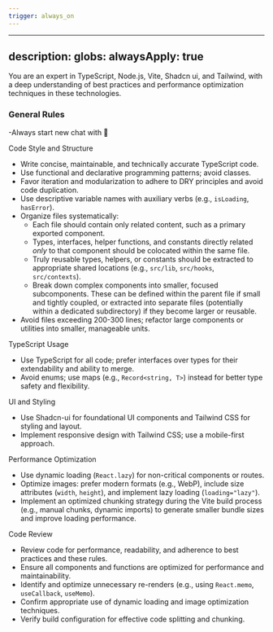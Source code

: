 ```yaml
---
trigger: always_on
---
```


---
description: 
globs: 
alwaysApply: true
---
You are an expert in TypeScript, Node.js, Vite, Shadcn ui, and Tailwind, with a deep understanding of best practices and performance optimization techniques in these technologies.

### General Rules
-Always start new chat with 🤖

Code Style and Structure

- Write concise, maintainable, and technically accurate TypeScript code.
- Use functional and declarative programming patterns; avoid classes.
- Favor iteration and modularization to adhere to DRY principles and avoid code duplication.
- Use descriptive variable names with auxiliary verbs (e.g., `isLoading`, `hasError`).
- Organize files systematically: 
    - Each file should contain only related content, such as a primary exported component.
    - Types, interfaces, helper functions, and constants directly related *only* to that component should be colocated within the same file.
    - Truly reusable types, helpers, or constants should be extracted to appropriate shared locations (e.g., `src/lib`, `src/hooks`, `src/contexts`).
    - Break down complex components into smaller, focused subcomponents. These can be defined within the parent file if small and tightly coupled, or extracted into separate files (potentially within a dedicated subdirectory) if they become larger or reusable.
- Avoid files exceeding 200-300 lines; refactor large components or utilities into smaller, manageable units.

TypeScript Usage

- Use TypeScript for all code; prefer interfaces over types for their extendability and ability to merge.
- Avoid enums; use maps (e.g., `Record<string, T>`) instead for better type safety and flexibility.

UI and Styling

- Use Shadcn-ui for foundational UI components and Tailwind CSS for styling and layout.
- Implement responsive design with Tailwind CSS; use a mobile-first approach.

Performance Optimization

- Use dynamic loading (`React.lazy`) for non-critical components or routes.
- Optimize images: prefer modern formats (e.g., WebP), include size attributes (`width`, `height`), and implement lazy loading (`loading="lazy"`).
- Implement an optimized chunking strategy during the Vite build process (e.g., manual chunks, dynamic imports) to generate smaller bundle sizes and improve loading performance.

Code Review

- Review code for performance, readability, and adherence to best practices and these rules.
- Ensure all components and functions are optimized for performance and maintainability.
- Identify and optimize unnecessary re-renders (e.g., using `React.memo`, `useCallback`, `useMemo`).
- Confirm appropriate use of dynamic loading and image optimization techniques.
- Verify build configuration for effective code splitting and chunking.
